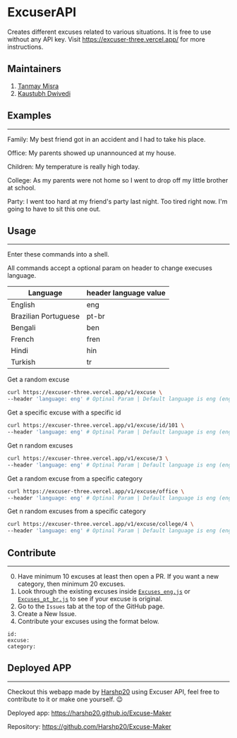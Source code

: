 # ExcuserAPI

Creates different excuses related to various situations. It is free to use without any API key. Visit https://excuser-three.vercel.app/ for more instructions.

## Maintainers 
1. [Tanmay Misra](https://github.com/primeTanM)
2. [Kaustubh Dwivedi](https://github.com/onlykingKD)


## Examples
---

Family: My best friend got in an accident and I had to take his place.

Office: My parents showed up unannounced at my house.

Children: My temperature is really high today.

College: As my parents were not home so I went to drop off my little brother at school.

Party: I went too hard at my friend's party last night. Too tired right now. I'm going to have to sit this one out.

## Usage
---

Enter these commands into a shell.

All commands accept a optional param on header to change execuses language. 

| Language              |  header language value       |
| -------------------   | ---------------------------- |
|  English              | eng                          |
|  Brazilian Portuguese | pt-br                        |
|  Bengali              | ben                          |
|  French               | fren                         |
|  Hindi                | hin                          |
|  Turkish              | tr                           |


Get a random excuse

```bash
curl https://excuser-three.vercel.app/v1/excuse \
--header 'language: eng' # Optinal Param | Default language is eng (english)
```

Get a specific excuse with a specific id

```bash
curl https://excuser-three.vercel.app/v1/excuse/id/101 \
--header 'language: eng' # Optinal Param | Default language is eng (english)
```

Get n random excuses

```bash
curl https://excuser-three.vercel.app/v1/excuse/3 \
--header 'language: eng' # Optinal Param | Default language is eng (english)
```

Get a random excuse from a specific category

```bash
curl https://excuser-three.vercel.app/v1/excuse/office \
--header 'language: eng' # Optinal Param | Default language is eng (english)
```

Get n random excuses from a specific category

```bash
curl https://excuser-three.vercel.app/v1/excuse/college/4 \
--header 'language: eng' # Optinal Param | Default language is eng (english)
```

## Contribute
---
0. Have minimum 10 excuses at least then open a PR. If you want a new category, then minimum 20 excuses.
1. Look through the existing excuses inside [`Excuses_eng.js`](https://github.com/primeTanM/Excuser/blob/main/Excuses_eng.js) or [`Excuses_pt_br.js`](https://github.com/primeTanM/Excuser/blob/main/Excuses_pt_br.js) to see if your excuse is original.
2. Go to the `Issues` tab at the top of the GitHub page.
3. Create a New Issue.
4. Contribute your excuses using the format below.

```
id: 
excuse:
category:
```

## Deployed APP
---
Checkout this webapp made by [Harshp20](https://github.com/Harshp20) using Excuser API, feel free to contribute to it or make one yourself. 😉

Deployed app: https://harshp20.github.io/Excuse-Maker

Repository: https://github.com/Harshp20/Excuse-Maker
